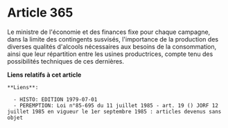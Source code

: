 # Article 365

Le ministre de l'économie et des finances fixe pour chaque campagne, dans la limite des contingents susvisés, l'importance de
la production des diverses qualités d'alcools nécessaires aux besoins de la consommation, ainsi que leur répartition entre
les usines productrices, compte tenu des possibilités techniques de ces dernières.

**Liens relatifs à cet article**

	**Liens**:

	  - HISTO: EDITION 1979-07-01
	  - PEREMPTION: Loi n°85-695 du 11 juillet 1985 - art. 19 () JORF 12 juillet 1985 en vigueur le 1er septembre 1985 : articles devenus sans objet
